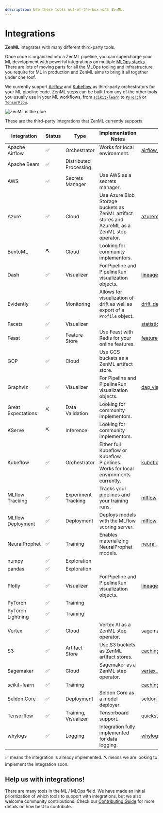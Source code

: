 ```yaml
---
description: Use these tools out-of-the-box with ZenML.
---
```


# Integrations

**ZenML** integrates with many different third-party tools.

Once code is organized into a ZenML pipeline, you can supercharge your ML
development with powerful integrations on multiple
[MLOps stacks](../introduction/core-concepts.md). There are lots of moving parts
for all the MLOps tooling and infrastructure you require for ML in production
and ZenML aims to bring it all together under one roof.

We currently support [Airflow](https://airflow.apache.org/) and
[Kubeflow](https://www.kubeflow.org/) as third-party orchestrators for your ML
pipeline code. ZenML steps can be built from any of the other tools you usually
use in your ML workflows, from
[`scikit-learn`](https://scikit-learn.org/stable/) to
[`PyTorch`](https://pytorch.org/) or
[`TensorFlow`](https://www.tensorflow.org/).

![ZenML is the glue](../assets/zenml-is-the-glue.jpeg)

These are the third-party integrations that ZenML currently supports:

| Integration | Status | Type | Implementation Notes | Example |
| ----------- | ------ | ---- | -------------------- | ------- |
| Apache Airflow | ✅ | Orchestrator | Works for local environment. | [airflow_local](https://github.com/zenml-io/zenml/tree/main/examples/airflow_local) |
| Apache Beam | ✅ | Distributed Processing |   |   |
| AWS | ✅ | Secrets Manager | Use AWS as a secrets manager. |   |
| Azure | ✅ | Cloud | Use Azure Blob Storage buckets as ZenML artifact stores and AzureML as a ZenML step operator. | [azureml_step_operator](https://github.com/zenml-io/zenml/tree/main/examples/step_operator_remote_training) |
| BentoML | ⛏ | Cloud | Looking for community implementors. |   |
| Dash | ✅ | Visualizer | For Pipeline and PipelineRun visualization objects. | [lineage](https://github.com/zenml-io/zenml/tree/main/examples/lineage) |
| Evidently | ✅ | Monitoring | Allows for visualization of drift as well as export of a `Profile` object. | [drift_detection](https://github.com/zenml-io/zenml/tree/release/0.5.7/examples/drift_detection) |
| Facets | ✅ | Visualizer |   | [statistics](https://github.com/zenml-io/zenml/tree/main/examples/statistics) |
| Feast | ✅ | Feature Store | Use Feast with Redis for your online features. | [feature_store](https://github.com/zenml-io/zenml/tree/main/examples/feature_store) |
| GCP | ✅ | Cloud | Use GCS buckets as a ZenML artifact store. |   |
| Graphviz | ✅ | Visualizer | For Pipeline and PipelineRun visualization objects. | [dag_visualizer](https://github.com/zenml-io/zenml/tree/main/examples/dag_visualizer) |
| Great Expectations | ⛏ | Data Validation | Looking for community implementors. |   |
| KServe | ⛏ | Inference | Looking for community implementors. |   |
| Kubeflow | ✅ | Orchestrator | Either full Kubeflow or Kubeflow Pipelines. Works for local environments currently. | [kubeflow](https://github.com/zenml-io/zenml/tree/main/examples/kubeflow) |
| MLflow Tracking | ✅ | Experiment Tracking | Tracks your pipelines and your training runs. | [mlflow](https://github.com/zenml-io/zenml/tree/main/examples/mlflow_tracking) |
| MLflow Deployment | ✅ | Deployment | Deploys models with the MLflow scoring server. | [mlflow](https://github.com/zenml-io/zenml/tree/main/examples/mlflow_deployment) |
| NeuralProphet      | ✅ | Training               | Enables materializing NeuralProphet models.                                                   | [neural_prophet](https://github.com/zenml-io/zenml/tree/main/examples/neural_prophet)                                                                    |
| numpy | ✅ | Exploration |   |   |
| pandas | ✅ | Exploration |   |   |
| Plotly | ✅ | Visualizer | For Pipeline and PipelineRun visualization objects. | [lineage](https://github.com/zenml-io/zenml/tree/main/examples/lineage) |
| PyTorch | ✅ | Training |   |   |
| PyTorch Lightning | ✅ | Training |   |   |
| Vertex | ✅ | Cloud | Vertex AI as a ZenML step operator. | [sagemaker_step_operator](https://github.com/zenml-io/zenml/tree/main/examples/step_operator_remote_training) |
| S3 | ✅ | Artifact Store | Use S3 buckets as ZenML artifact stores. | [caching chapter](https://docs.zenml.io/v/docs/guides/functional-api/caching) |
| Sagemaker | ✅ | Cloud | Sagemaker as a ZenML step operator. | [vertex_step_operator](https://github.com/zenml-io/zenml/tree/main/examples/step_operator_remote_training) |
| scikit-learn | ✅ | Training |   | [caching chapter](https://docs.zenml.io/v/docs/guides/functional-api/caching) |
| Seldon Core        | ✅ | Deployment             | Seldon Core as a model deployer.                                                           | [seldon](https://github.com/zenml-io/zenml/tree/main/examples/seldon_deployment) |
| Tensorflow | ✅ | Training, Visualizer | Tensorboard support. | [quickstart](https://github.com/zenml-io/zenml/tree/main/examples/quickstart). [kubeflow](https://github.com/zenml-io/zenml/tree/main/examples/kubeflow) |
| whylogs | ✅ | Logging | Integration fully implemented for data logging. | [whylogs](https://github.com/zenml-io/zenml/tree/main/examples/whylogs) |

✅ means the integration is already implemented.
⛏ means we are looking to implement the integration soon.

## Help us with integrations!

There are many tools in the ML / MLOps field. We have made an initial
prioritization of which tools to support with integrations, but we also welcome
community contributions. Check our
[Contributing Guide](../../../CONTRIBUTING.md) for more details on how best to
contribute.
